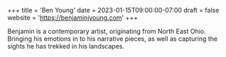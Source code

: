 +++
title = 'Ben Young'
date = 2023-01-15T09:00:00-07:00
draft = false
website = 'https://benjaminjyoung.com'
+++

Benjamin is a contemporary artist, originating from North East Ohio. Bringing his emotions in to his narrative pieces, as well as capturing the sights he has trekked in his landscapes.